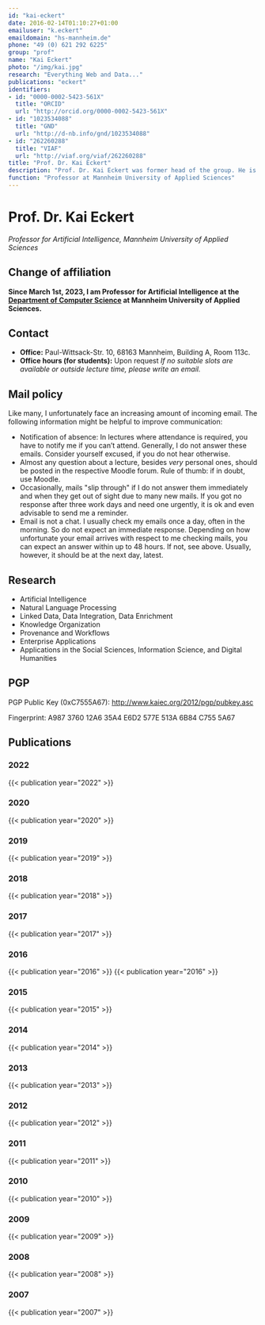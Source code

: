 ```yaml
---
id: "kai-eckert"
date: 2016-02-14T01:10:27+01:00
emailuser: "k.eckert"
emaildomain: "hs-mannheim.de"
phone: "49 (0) 621 292 6225"
group: "prof"
name: "Kai Eckert"
photo: "/img/kai.jpg"
research: "Everything Web and Data..."
publications: "eckert"
identifiers:
- id: "0000-0002-5423-561X"
  title: "ORCID"
  url: "http://orcid.org/0000-0002-5423-561X"
- id: "1023534088"
  title: "GND"
  url: "http://d-nb.info/gnd/1023534088"
- id: "262260288"
  title: "VIAF"
  url: "http://viaf.org/viaf/262260288"
title: "Prof. Dr. Kai Eckert"
description: "Prof. Dr. Kai Eckert was former head of the group. He is now professor for artificial intelligence at Mannheim University of Applied Sciences."
function: "Professor at Mannheim University of Applied Sciences"
---
```


# Prof. Dr. Kai Eckert

*Professor for Artificial Intelligence, Mannheim University of Applied Sciences*

## Change of affiliation

**Since March 1st, 2023, I am Professor for Artificial Intelligence at the [Department of Computer Science](https://www.cs.hs-mannheim.de) at Mannheim University of Applied Sciences.** 

## Contact
- **Office:** Paul-Wittsack-Str. 10, 68163 Mannheim, Building A, Room 113c.
- **Office hours (for students):** Upon request
  *If no suitable slots are available or outside lecture time, please write an email.*

## Mail policy
Like many, I unfortunately face an increasing amount of incoming email. The following information might be helpful to improve communication:

- Notification of absence: In lectures where attendance is required, you have to notify me if you can’t attend. Generally, I do not answer these emails. Consider yourself excused, if you do not hear otherwise.
- Almost any question about a lecture, besides *very* personal ones, should be posted in the respective Moodle forum. Rule of thumb: if in doubt, use Moodle.
- Occasionally, mails "slip through" if I do not answer them immediately and when they get out of sight due to many new mails. If you got no response after three work days and need one urgently, it is ok and even advisable to send me a reminder.
- Email is not a chat. I usually check my emails once a day, often in the morning. So do not expect an immediate response. Depending on how unfortunate your email arrives with respect to me checking mails, you can expect an answer within up to 48 hours. If not, see above. Usually, however, it should be at the next day, latest.


## Research
- Artificial Intelligence
- Natural Language Processing
- Linked Data, Data Integration, Data Enrichment
- Knowledge Organization
- Provenance and Workflows
- Enterprise Applications
- Applications in the Social Sciences, Information Science, and Digital Humanities

## PGP
PGP Public Key (0xC7555A67): http://www.kaiec.org/2012/pgp/pubkey.asc

Fingerprint: A987 3760 12A6 35A4 E6D2 577E 513A 6B84 C755 5A67

## Publications
### 2022
{{< publication year="2022" >}}
### 2020
{{< publication year="2020" >}}
### 2019
{{< publication year="2019" >}}
### 2018
{{< publication year="2018" >}}
### 2017
{{< publication year="2017" >}}
### 2016
{{< publication year="2016" >}}
{{< publication year="2016" >}}
### 2015
{{< publication year="2015" >}}
### 2014
{{< publication year="2014" >}}
### 2013
{{< publication year="2013" >}}
### 2012
{{< publication year="2012" >}}
### 2011
{{< publication year="2011" >}}
### 2010
{{< publication year="2010" >}}
### 2009
{{< publication year="2009" >}}
### 2008
{{< publication year="2008" >}}
### 2007
{{< publication year="2007" >}}

